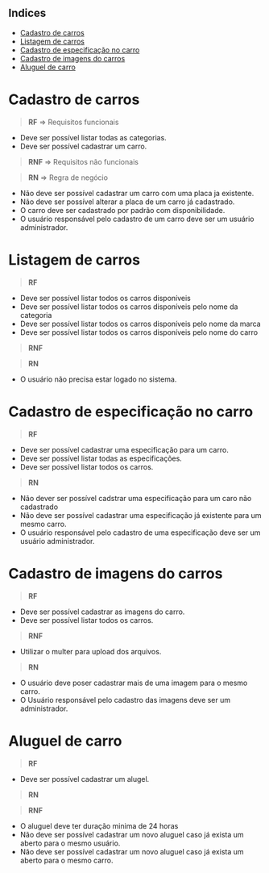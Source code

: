 ## Indices
- [Cadastro de carros](#cadastro-de-carros)
- [Listagem de carros](#listagem-de-carros)
- [Cadastro de especificação no carro](#cadastro-de-especificação-no-carro)
- [Cadastro de imagens do carros](#cadastro-de-imagens-do-carros)
- [Aluguel de carro](#aluguel-de-carro)


# Cadastro de carros

> **RF** => Requisitos funcionais
- Deve ser possível listar todas as categorias.
- Deve ser possível cadastrar um carro.

> **RNF** => Requisitos não funcionais

> **RN** => Regra de negócio

- Não deve ser possível cadastrar um carro com uma placa ja existente.
- Não deve ser possível alterar a placa de um carro já cadastrado.
- O carro deve ser cadastrado por padrão com disponibilidade.
- O usuário responsável pelo cadastro de um carro deve ser um usuário administrador.

# Listagem de carros

> **RF**
- Deve ser possível listar todos os carros disponíveis
- Deve ser possível listar todos os carros disponíveis pelo nome da categoria
- Deve ser possível listar todos os carros disponíveis pelo nome da marca
- Deve ser possível listar todos os carros disponíveis pelo nome do carro

> **RNF**

> **RN**
- O usuário não precisa estar logado no sistema.

# Cadastro de especificação no carro

> **RF**
- Deve ser possível cadastrar uma especificação para um carro.
- Deve ser possível listar todas as especificações.
- Deve ser possível listar todos os carros.

> **RN**
- Não dever ser possível cadstrar uma especificação para um caro não cadastrado
- Não deve ser possível cadastrar uma especificação já existente para um mesmo carro.
- O usuário responsável pelo cadastro de uma especificação deve ser um usuário administrador.

# Cadastro de imagens do carros

> **RF**
- Deve ser possível cadastrar as imagens do carro.
- Deve ser possível listar todos os carros.

> **RNF**
- Utilizar o multer para upload dos arquivos.


> **RN**
- O usuário deve poser cadastrar mais de uma imagem para o mesmo carro.
- O Usuário responsável pelo cadastro das imagens deve ser um administrador.

# Aluguel de carro

> **RF**
- Deve ser possível cadastrar um alugel.

> **RN**

> **RNF**
- O aluguel deve ter duração minima de 24 horas
- Não deve ser possível cadastrar um novo aluguel caso já exista um aberto para o mesmo usuário.
- Não deve ser possível cadastrar um novo aluguel caso já exista um aberto para o mesmo carro.
